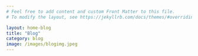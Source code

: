 ```yaml
---
# Feel free to add content and custom Front Matter to this file.
# To modify the layout, see https://jekyllrb.com/docs/themes/#overriding-theme-defaults

layout: home-blog
title: "Blog"
category: blog
image: /images/blogimg.jpeg
---
```

   <img src="{{- page.image | relative_url -}}" alt="" class="cover-image">
